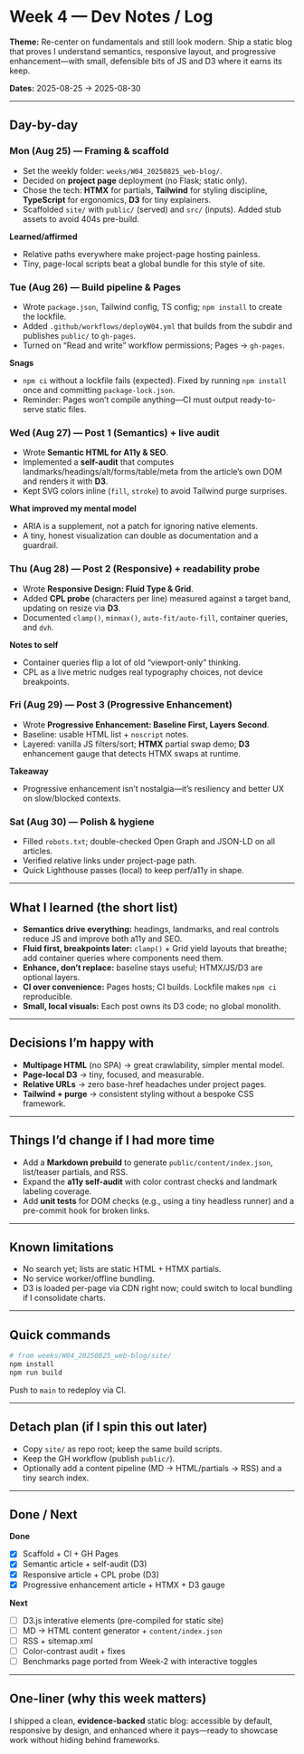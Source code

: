 # Week 4 — Dev Notes / Log

**Theme:** Re-center on fundamentals and still look modern. Ship a static blog that proves I understand semantics, responsive layout, and progressive enhancement—with small, defensible bits of JS and D3 where it earns its keep.

**Dates:** 2025-08-25 → 2025-08-30

---

## Day-by-day

### Mon (Aug 25) — Framing & scaffold
- Set the weekly folder: `weeks/W04_20250825_web-blog/`.
- Decided on **project page** deployment (no Flask; static only).
- Chose the tech: **HTMX** for partials, **Tailwind** for styling discipline, **TypeScript** for ergonomics, **D3** for tiny explainers.
- Scaffolded `site/` with `public/` (served) and `src/` (inputs). Added stub assets to avoid 404s pre-build.

**Learned/affirmed**
- Relative paths everywhere make project-page hosting painless.
- Tiny, page-local scripts beat a global bundle for this style of site.

### Tue (Aug 26) — Build pipeline & Pages
- Wrote `package.json`, Tailwind config, TS config; `npm install` to create the lockfile.
- Added `.github/workflows/deployW04.yml` that builds from the subdir and publishes `public/` to `gh-pages`.
- Turned on “Read and write” workflow permissions; Pages → `gh-pages`.

**Snags**
- `npm ci` without a lockfile fails (expected). Fixed by running `npm install` once and committing `package-lock.json`.
- Reminder: Pages won’t compile anything—CI must output ready-to-serve static files.

### Wed (Aug 27) — Post 1 (Semantics) + live audit
- Wrote **Semantic HTML for A11y & SEO**.
- Implemented a **self-audit** that computes landmarks/headings/alt/forms/table/meta from the article’s own DOM and renders it with **D3**.
- Kept SVG colors inline (`fill`, `stroke`) to avoid Tailwind purge surprises.

**What improved my mental model**
- ARIA is a supplement, not a patch for ignoring native elements.
- A tiny, honest visualization can double as documentation and a guardrail.

### Thu (Aug 28) — Post 2 (Responsive) + readability probe
- Wrote **Responsive Design: Fluid Type & Grid**.
- Added **CPL probe** (characters per line) measured against a target band, updating on resize via **D3**.
- Documented `clamp()`, `minmax()`, `auto-fit/auto-fill`, container queries, and `dvh`.

**Notes to self**
- Container queries flip a lot of old “viewport-only” thinking.
- CPL as a live metric nudges real typography choices, not device breakpoints.

### Fri (Aug 29) — Post 3 (Progressive Enhancement)
- Wrote **Progressive Enhancement: Baseline First, Layers Second**.
- Baseline: usable HTML list + `noscript` notes.
- Layered: vanilla JS filters/sort; **HTMX** partial swap demo; **D3** enhancement gauge that detects HTMX swaps at runtime.

**Takeaway**
- Progressive enhancement isn’t nostalgia—it’s resiliency and better UX on slow/blocked contexts.

### Sat (Aug 30) — Polish & hygiene
- Filled `robots.txt`; double-checked Open Graph and JSON-LD on all articles.
- Verified relative links under project-page path.
- Quick Lighthouse passes (local) to keep perf/a11y in shape.

---

## What I learned (the short list)

- **Semantics drive everything:** headings, landmarks, and real controls reduce JS and improve both a11y and SEO.
- **Fluid first, breakpoints later:** `clamp()` + Grid yield layouts that breathe; add container queries where components need them.
- **Enhance, don’t replace:** baseline stays useful; HTMX/JS/D3 are optional layers.
- **CI over convenience:** Pages hosts; CI builds. Lockfile makes `npm ci` reproducible.
- **Small, local visuals:** Each post owns its D3 code; no global monolith.

---

## Decisions I’m happy with

- **Multipage HTML** (no SPA) → great crawlability, simpler mental model.
- **Page-local D3** → tiny, focused, and measurable.
- **Relative URLs** → zero base-href headaches under project pages.
- **Tailwind + purge** → consistent styling without a bespoke CSS framework.

---

## Things I’d change if I had more time

- Add a **Markdown prebuild** to generate `public/content/index.json`, list/teaser partials, and RSS.
- Expand the **a11y self-audit** with color contrast checks and landmark labeling coverage.
- Add **unit tests** for DOM checks (e.g., using a tiny headless runner) and a pre-commit hook for broken links.

---

## Known limitations

- No search yet; lists are static HTML + HTMX partials.
- No service worker/offline bundling.
- D3 is loaded per-page via CDN right now; could switch to local bundling if I consolidate charts.

---

## Quick commands

```bash
# from weeks/W04_20250825_web-blog/site/
npm install
npm run build
````

Push to `main` to redeploy via CI.

---

## Detach plan (if I spin this out later)

* Copy `site/` as repo root; keep the same build scripts.
* Keep the GH workflow (publish `public/`).
* Optionally add a content pipeline (MD → HTML/partials → RSS) and a tiny search index.

---

## Done / Next

**Done**

* [x] Scaffold + CI + GH Pages
* [x] Semantic article + self-audit (D3)
* [x] Responsive article + CPL probe (D3)
* [x] Progressive enhancement article + HTMX + D3 gauge

**Next**

* [ ] D3.js interative elements (pre-compiled for static site)
* [ ] MD → HTML content generator + `content/index.json`
* [ ] RSS + sitemap.xml
* [ ] Color-contrast audit + fixes
* [ ] Benchmarks page ported from Week-2 with interactive toggles

---

## One-liner (why this week matters)

I shipped a clean, **evidence-backed** static blog: accessible by default, responsive by design, and enhanced where it pays—ready to showcase work without hiding behind frameworks.
